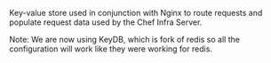 Key-value store used in conjunction with Nginx to route requests and
populate request data used by the Chef Infra Server.

Note: We are now using KeyDB, which is fork of redis so all the configuration will work like they were working for redis. 

